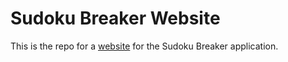 # Sudoku Breaker Website

This is the repo for a [website](http://sudokubreaker.revoltapplications.com "Sudoku Breaker") for the Sudoku Breaker application. 

<a href="https://itunes.apple.com/us/app/sudoku-breaker/id714463528?mt=8" style="display:inline-block;overflow:hidden;background:url(//linkmaker.itunes.apple.com/assets/shared/badges/en-us/appstore-lrg.svg) no-repeat;width:135px;height:40px;background-size:contain;"></a>
